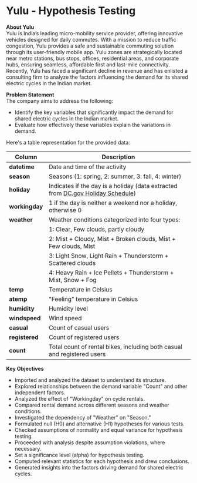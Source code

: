 # Yulu - Hypothesis Testing

**About Yulu**  
Yulu is India’s leading micro-mobility service provider, offering innovative vehicles designed for daily commutes. With a mission to reduce traffic congestion, Yulu provides a safe and sustainable commuting solution through its user-friendly mobile app. Yulu zones are strategically located near metro stations, bus stops, offices, residential areas, and corporate hubs, ensuring seamless, affordable first and last-mile connectivity. Recently, Yulu has faced a significant decline in revenue and has enlisted a consulting firm to analyze the factors influencing the demand for its shared electric cycles in the Indian market.  

**Problem Statement**  
The company aims to address the following:  
- Identify the key variables that significantly impact the demand for shared electric cycles in the Indian market.  
- Evaluate how effectively these variables explain the variations in demand.  

Here's a table representation for the provided data:

| **Column**      | **Description**                                                                                       |
|------------------|-----------------------------------------------------------------------------------------------------|
| **datetime**     | Date and time of the activity                                                                       |
| **season**       | Seasons (1: spring, 2: summer, 3: fall, 4: winter)                                                  |
| **holiday**      | Indicates if the day is a holiday (data extracted from [DC.gov Holiday Schedule](http://dchr.dc.gov/page/holiday-schedule)) |
| **workingday**   | 1 if the day is neither a weekend nor a holiday, otherwise 0                                        |
| **weather**      | Weather conditions categorized into four types:                                                     |
|                  | 1: Clear, Few clouds, partly cloudy                                                                 |
|                  | 2: Mist + Cloudy, Mist + Broken clouds, Mist + Few clouds, Mist                                     |
|                  | 3: Light Snow, Light Rain + Thunderstorm + Scattered clouds                                         |
|                  | 4: Heavy Rain + Ice Pellets + Thunderstorm + Mist, Snow + Fog                                       |
| **temp**         | Temperature in Celsius                                                                             |
| **atemp**        | "Feeling" temperature in Celsius                                                                   |
| **humidity**     | Humidity level                                                                                     |
| **windspeed**    | Wind speed                                                                                         |
| **casual**       | Count of casual users                                                                              |
| **registered**   | Count of registered users                                                                          |
| **count**        | Total count of rental bikes, including both casual and registered users                            |

**Key Objectives**  
- Imported and analyzed the dataset to understand its structure.  
- Explored relationships between the demand variable "Count" and other independent factors.  
- Analyzed the effect of "Workingday" on cycle rentals.  
- Compared rental demand across different seasons and weather conditions.  
- Investigated the dependency of "Weather" on "Season."  
- Formulated null (H0) and alternative (H1) hypotheses for various tests.  
- Checked assumptions of normality and equal variance for hypothesis testing.  
- Proceeded with analysis despite assumption violations, where necessary.  
- Set a significance level (alpha) for hypothesis testing.  
- Computed relevant statistics for each hypothesis and drew conclusions.  
- Generated insights into the factors driving demand for shared electric cycles.  
